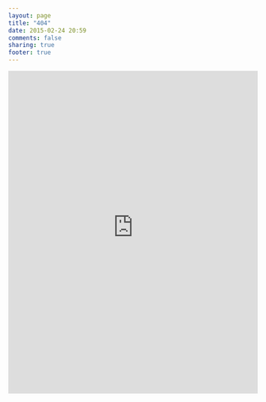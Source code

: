 ```yaml
---
layout: page
title: "404"
date: 2015-02-24 20:59
comments: false
sharing: true
footer: true
---
```

<iframe src="http://notfound-static.fwebservices.be/404/index.html?&amp;key=69631d9630d715a4dfae24b00cf24e4e" width="100%" height="650" frameborder="0"></iframe>
